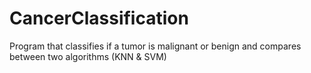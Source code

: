 # CancerClassification
Program that classifies if a tumor is malignant or benign and compares between two algorithms (KNN &amp; SVM)

